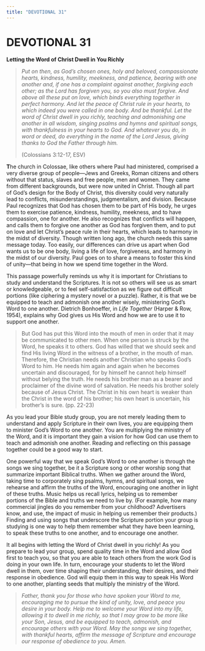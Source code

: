 ```yaml
---
title: "DEVOTIONAL 31"
---
```

# DEVOTIONAL 31

**Letting the Word of Christ Dwell in You Richly**

> *Put on then, as God’s chosen ones, holy and beloved, compassionate
> hearts, kindness, humility, meekness, and patience, bearing with one
> another and, if one has a complaint against another, forgiving each
> other; as the Lord has forgiven you, so you also must forgive. And
> above all these put on love, which binds everything together in
> perfect harmony. And let the peace of Christ rule in your hearts, to
> which indeed you were called in one body. And be thankful. Let the
> word of Christ dwell in you richly, teaching and admonishing one
> another in all wisdom, singing psalms and hymns and spiritual songs,
> with thankfulness in your hearts to God. And whatever you do, in word
> or deed, do everything in the name of the Lord Jesus, giving thanks to
> God the Father through him.*
>
> (Colossians 3:12-17, ESV)

**T**he church in Colossae, like others where Paul had ministered,
comprised a very diverse group of people—Jews and Greeks, Roman citizens
and others without that status, slaves and free people, men and women.
They came from different backgrounds, but were now united in Christ.
Though all part of God’s design for the Body of Christ, this diversity
could very naturally lead to conflicts, misunderstandings,
judgmentalism, and division. Because Paul recognizes that God has chosen
them to be part of His body, he urges them to exercise patience,
kindness, humility, meekness, and to have compassion, one for another.
He also recognizes that conflicts will happen, and calls them to forgive
one another as God has forgiven them, and to put on love and let
Christ’s peace rule in their hearts, which leads to harmony in the midst
of diversity. Though written long ago, the church needs this same
message today. Too easily, our differences can drive us apart when God
wants us to be one body, living a life of love, forgiveness, and harmony
in the midst of our diversity. Paul goes on to share a means to foster
this kind of unity—that being in how we spend time together in the Word.

This passage powerfully reminds us why it is important for Christians to
study and understand the Scriptures. It is not so others will see us as
smart or knowledgeable, or to feel self-satisfaction as we figure out
difficult portions (like ciphering a mystery novel or a puzzle). Rather,
it is that we be equipped to teach and admonish one another wisely,
ministering God’s Word to one another. Dietrich Bonhoeffer, in *Life
Together* (Harper & Row, 1954), explains why God gives us His Word and
how we are to use it to support one another.

> But God has put this Word into the mouth of men in order that it may
> be communicated to other men. When one person is struck by the Word,
> he speaks it to others. God has willed that we should seek and find
> His living Word in the witness of a brother, in the mouth of man.
> Therefore, the Christian needs another Christian who speaks God’s Word
> to him. He needs him again and again when he becomes uncertain and
> discouraged, for by himself he cannot help himself without belying the
> truth. He needs his brother man as a bearer and proclaimer of the
> divine word of salvation. He needs his brother solely because of Jesus
> Christ. The Christ in his own heart is weaker than the Christ in the
> word of his brother; his own heart is uncertain, his brother’s is
> sure. (pp. 22-23)

As you lead your Bible study group, you are not merely leading them to
understand and apply Scripture in their own lives, you are equipping
them to minister God’s Word to one another. You are multiplying the
ministry of the Word, and it is important they gain a vision for how God
can use them to teach and admonish one another. Reading and reflecting
on this passage together could be a good way to start.

One powerful way that we speak God’s Word to one another is through the
songs we sing together, be it a Scripture song or other worship song
that summarize important Biblical truths. When we gather around the
Word, taking time to corporately sing psalms, hymns, and spiritual
songs, we rehearse and affirm the truths of the Word, encouraging one
another in light of these truths. Music helps us recall lyrics, helping
us to remember portions of the Bible and truths we need to live by. (For
example, how many commercial jingles do you remember from your
childhood? Advertisers know, and use, the impact of music in helping us
remember their products.) Finding and using songs that underscore the
Scripture portion your group is studying is one way to help them
remember what they have been learning, to speak these truths to one
another, and to encourage one another.

It all begins with letting the Word of Christ dwell in you richly! As
you prepare to lead your group, spend quality time in the Word and allow
God first to teach you, so that you are able to teach others from the
work God is doing in your own life. In turn, encourage your students to
let the Word dwell in them, over time shaping their understanding, their
desires, and their response in obedience. God will equip them in this
way to speak His Word to one another, planting seeds that multiply the
ministry of the Word.

> *Father, thank you for those who have spoken your Word to me,
> encouraging me to pursue the kind of unity, love, and peace you desire
> in your body. Help me to welcome your Word into my life, allowing it
> to dwell in me richly, so that I may grow to be more like your Son,
> Jesus, and be equipped to teach, admonish, and encourage others with
> your Word. May the songs we sing together, with thankful hearts,
> affirm the message of Scripture and encourage our response of
> obedience to you. Amen.*
